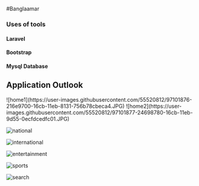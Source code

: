 #Banglaamar
<h3>Uses of tools</h3>
<h4>Laravel</h4>
<h4>Bootstrap</h4>
<h4>Mysql Database</h4>
<h2>Application Outlook </h2>
![home1](https://user-images.githubusercontent.com/55520812/97101876-216e9700-16cb-11eb-8131-756b78cbeca4.JPG)
![home2](https://user-images.githubusercontent.com/55520812/97101877-24698780-16cb-11eb-9d55-0ecfdcedfc01.JPG)

![national](https://user-images.githubusercontent.com/55520812/97101880-26cbe180-16cb-11eb-9784-88255b84a74d.JPG)

![international](https://user-images.githubusercontent.com/55520812/97101882-29c6d200-16cb-11eb-939b-20e8b1f028ab.JPG)

![entertainment](https://user-images.githubusercontent.com/55520812/97101884-2d5a5900-16cb-11eb-9c2f-6c3160d14b94.JPG)

![sports](https://user-images.githubusercontent.com/55520812/97101890-36e3c100-16cb-11eb-931e-7b8c714a4657.JPG)

![search](https://user-images.githubusercontent.com/55520812/97101892-3a774800-16cb-11eb-96d1-780b912d3d50.JPG)

